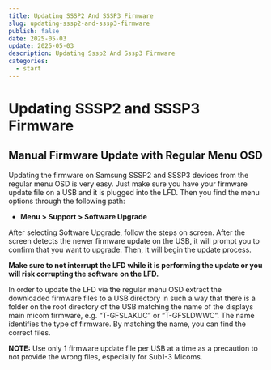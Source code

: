 ```yaml
---
title: Updating SSSP2 And SSSP3 Firmware
slug: updating-sssp2-and-sssp3-firmware
publish: false
date: 2025-05-03
update: 2025-05-03
description: Updating Sssp2 And Sssp3 Firmware
categories:
  - start
---
```


Updating SSSP2 and SSSP3 Firmware
=================================

Manual Firmware Update with Regular Menu OSD
--------------------------------------------

Updating the firmware on Samsung SSSP2 and SSSP3 devices from the regular menu OSD is very easy. Just make sure you have your firmware update file on a USB and it is plugged into the LFD. Then you find the menu options through the following path:

* **Menu > Support > Software Upgrade**

After selecting Software Upgrade, follow the steps on screen. After the screen detects the newer firmware update on the USB, it will prompt you to confirm that you want to upgrade. Then, it will begin the update process.

**Make sure to not interrupt the LFD while it is performing the update or you will risk corrupting the software on the LFD.**

In order to update the LFD via the regular menu OSD extract the downloaded firmware files to a USB directory in such a way that there is a folder on the root directory of the USB matching the name of the displays main micom firmware, e.g. “T-GFSLAKUC” or “T-GFSLDWWC”. The name identifies the type of firmware. By matching the name, you can find the correct files.

**NOTE:** Use only 1 firmware update file per USB at a time as a precaution to not provide the wrong files, especially for Sub1-3 Micoms.
